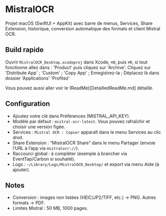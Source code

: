 # MistralOCR

Projet macOS (SwiftUI + AppKit) avec barre de menus, Services, Share Extension, historique, conversion automatique des formats et client Mistral OCR.

## Build rapide

Ouvrir `MistralOCR_Desktop.xcodeproj` dans Xcode, `⌘B`, puis `⌘R`, si tout fonctionne allez dans : 'Product' puis cliquez sur 'Archive'.
Cliquez sur 'Distribute App' ; 'Custom' ; 'Copy App' ; Enregistrez-la ; Déplacez là dans dossier 'Applications'
'Profitez'

Vous pouvez aussi aller voir le (ReadMe)[DetailledReadMe.md] détaillé.

## Configuration

- Ajoutez votre clé dans Préférences (MISTRAL_API_KEY).
- Modèle par défaut : `mistral-ocr-latest`. Vous pouvez rafraîchir et choisir une version figée.
- Services : `Mistral OCR : Copier` apparaît dans le menu Services au clic droit.
- Share Extension : “MistralOCR Share” dans le menu Partager (envoie l’URL à l’app via `mistralocr://`).
- Raccourci global : à compléter (exemple à brancher via EventTap/Carbon si souhaité).
- Logs : `~/Library/Logs/MistralOCR_Desktop/` et export via menu Aide (à ajouter).

## Notes

- Conversion : images non listées (HEIC/JP2/TIFF, etc.) → PNG. Autres formats → PDF.
- Limites Mistral : 50 MB, 1000 pages.
